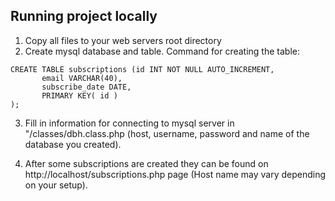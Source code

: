 ## Running project locally
1. Copy all files to your web servers root directory
2. Create mysql database and table. Command for creating the table:
```
CREATE TABLE subscriptions (id INT NOT NULL AUTO_INCREMENT, 
       email VARCHAR(40),
	   subscribe_date DATE,
	   PRIMARY KEY( id )
);
```
3. Fill in information for connecting to mysql server in "/classes/dbh.class.php (host, username, password and name of the database you created).

4. After some subscriptions are created they can be found on http://localhost/subscriptions.php page (Host name may vary depending on your setup).
 